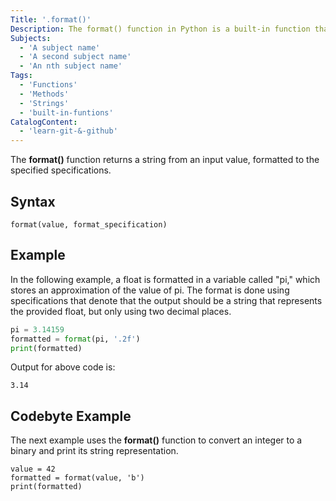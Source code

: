 ```yaml
---
Title: '.format()'
Description: The format() function in Python is a built-in function that is used to format different types of objects into strings.
Subjects:
  - 'A subject name'
  - 'A second subject name'
  - 'An nth subject name'
Tags:
  - 'Functions'
  - 'Methods'
  - 'Strings'
  - 'built-in-funtions'
CatalogContent:
  - 'learn-git-&-github'
---
```


The **format()** function returns a string from an input value, formatted to the specified specifications.

## Syntax

```pseudo
format(value, format_specification)
```

## Example

In the following example, a float is formatted in a variable called "pi," which stores an approximation of the value of pi. The format is done using specifications that denote that the output should be a string that represents the provided float, but only using two decimal places.

```python
pi = 3.14159
formatted = format(pi, '.2f')
print(formatted)
```

Output for above code is:
```shell
3.14
```

## Codebyte Example

The next example uses the **format()** function to convert an integer to a binary and print its string representation.

```codebyte/python
value = 42
formatted = format(value, 'b')  
print(formatted)
```

